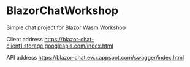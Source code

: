 # BlazorChatWorkshop
Simple chat project for Blazor Wasm Workshop

Client address https://blazor-chat-client1.storage.googleapis.com/index.html

API address https://blazor-chat.ew.r.appspot.com/swagger/index.html
